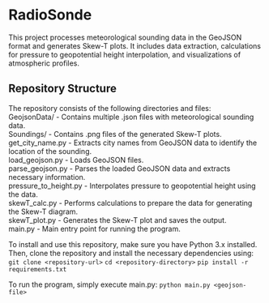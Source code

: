 # RadioSonde
This project processes meteorological sounding data in the GeoJSON format and generates Skew-T plots. It includes data extraction, calculations for pressure to geopotential height interpolation, and visualizations of atmospheric profiles.

## Repository Structure
The repository consists of the following directories and files:<br>
GeojsonData/      - Contains multiple .json files with meteorological sounding data.<br>
Soundings/        - Contains .png files of the generated Skew-T plots.<br>
get_city_name.py  - Extracts city names from GeoJSON data to identify the location of the sounding.<br>
load_geojson.py   - Loads GeoJSON files.<br>
parse_geojson.py  - Parses the loaded GeoJSON data and extracts necessary information.<br>
pressure_to_height.py - Interpolates pressure to geopotential height using the data.<br>
skewT_calc.py     - Performs calculations to prepare the data for generating the Skew-T diagram.<br>
skewT_plot.py     - Generates the Skew-T plot and saves the output.<br>
main.py           - Main entry point for running the program.<br>

To install and use this repository, make sure you have Python 3.x installed. Then, clone the repository and install the necessary dependencies using:
```git clone <repository-url>```
```cd <repository-directory>```
```pip install -r requirements.txt```

To run the program, simply execute main.py:
```python main.py <geojson-file>```
